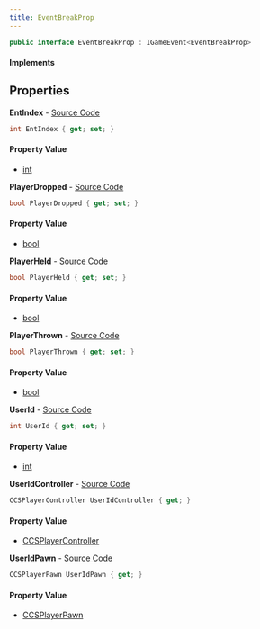 ```yaml
---
title: EventBreakProp
---
```


```csharp
public interface EventBreakProp : IGameEvent<EventBreakProp>
```

#### Implements

## Properties

**EntIndex** - [Source Code](https://github.com/swiftly-solution/swiftlys2/blob/main/managed/src/SwiftlyS2.Generated/GameEvents/Interfaces/EventBreakProp.cs#L20)

```csharp
int EntIndex { get; set; }
```

#### Property Value

- [int](https://learn.microsoft.com/dotnet/api/system.int32)

**PlayerDropped** - [Source Code](https://github.com/swiftly-solution/swiftlys2/blob/main/managed/src/SwiftlyS2.Generated/GameEvents/Interfaces/EventBreakProp.cs#L53)

```csharp
bool PlayerDropped { get; set; }
```

#### Property Value

- [bool](https://learn.microsoft.com/dotnet/api/system.boolean)

**PlayerHeld** - [Source Code](https://github.com/swiftly-solution/swiftlys2/blob/main/managed/src/SwiftlyS2.Generated/GameEvents/Interfaces/EventBreakProp.cs#L43)

```csharp
bool PlayerHeld { get; set; }
```

#### Property Value

- [bool](https://learn.microsoft.com/dotnet/api/system.boolean)

**PlayerThrown** - [Source Code](https://github.com/swiftly-solution/swiftlys2/blob/main/managed/src/SwiftlyS2.Generated/GameEvents/Interfaces/EventBreakProp.cs#L48)

```csharp
bool PlayerThrown { get; set; }
```

#### Property Value

- [bool](https://learn.microsoft.com/dotnet/api/system.boolean)

**UserId** - [Source Code](https://github.com/swiftly-solution/swiftlys2/blob/main/managed/src/SwiftlyS2.Generated/GameEvents/Interfaces/EventBreakProp.cs#L38)

```csharp
int UserId { get; set; }
```

#### Property Value

- [int](https://learn.microsoft.com/dotnet/api/system.int32)

**UserIdController** - [Source Code](https://github.com/swiftly-solution/swiftlys2/blob/main/managed/src/SwiftlyS2.Generated/GameEvents/Interfaces/EventBreakProp.cs#L26)

```csharp
CCSPlayerController UserIdController { get; }
```

#### Property Value

- [CCSPlayerController](/docs/api/shared/schemadefinitions/ccsplayercontroller)

**UserIdPawn** - [Source Code](https://github.com/swiftly-solution/swiftlys2/blob/main/managed/src/SwiftlyS2.Generated/GameEvents/Interfaces/EventBreakProp.cs#L32)

```csharp
CCSPlayerPawn UserIdPawn { get; }
```

#### Property Value

- [CCSPlayerPawn](/docs/api/shared/schemadefinitions/ccsplayerpawn)

